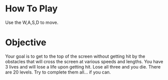 # How To Play

Use the W,A,S,D to move.

# Objective

Your goal is to get to the top of the screen without getting hit by the obstacles that will cross the screen at various speeds and lengths. You have 3 lives and will lose a life upon getting hit. Lose all three and you die. There are 20 levels. Try to complete them all... if you can.
